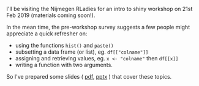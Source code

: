 I'll be visiting the Nijmegen RLadies for an intro to shiny workshop on 21st Feb 2019 (materials coming soon!).

In the mean time, the pre-workshop survey suggests a few people might appreciate a quick refresher on:  

  - using the functions `hist()` and `paste()`  
  - subsetting a data frame (or list), eg. `df[["colname"]]`  
  - assigning and retrieving values, eg. `x <- "colname"` then `df[[x]]`  
  - writing a function with two arguments.  

So I've prepared some slides (
[pdf](https://github.com/sowla/2019-shiny-intro-workshop-Nijmegen-RLadies/blob/master/190221_Nijmegen_Rladies_workshop_R_refresher.pdf),
[pptx](https://github.com/sowla/2019-shiny-intro-workshop-Nijmegen-RLadies/blob/master/190221_Nijmegen_Rladies_workshop_R_refresher.pptx)
) that cover these topics.
